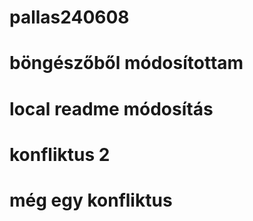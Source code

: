 # pallas240608
# böngészőből módosítottam
# local readme módosítás
# konfliktus 2
# még egy konfliktus
